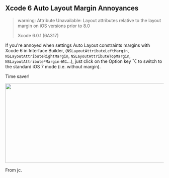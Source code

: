 ## Xcode 6 Auto Layout Margin Annoyances

> warning: Attribute Unavailable: Layout attributes relative to the layout margin
> on iOS versions prior to 8.0
>
> Xcode 6.0.1 (6A317)

If you're annoyed when settings Auto Layout constraints margins with Xcode 6 in Interface Builder, (`NSLayoutAttributeLeftMargin`,
`NSLayoutAttributeRightMargin`, `NSLayoutAttributeTopMargin`, `NSLayoutAttribute*Margin` etc...), just click on the Option key &#8997; to switch to the standard iOS 7 mode (i.e. without margin).

Time saver!

<a href="/2014/10/09/margin.png"><img src="/2014/10/09/margin.png" width=600 height=253></a>

From jc.
 